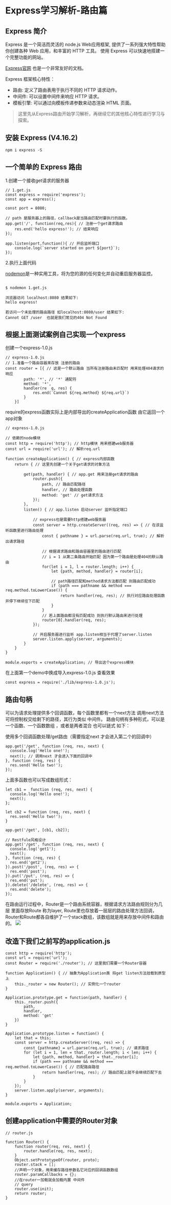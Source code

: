 # Express学习解析-路由篇

## Express 简介

Express 是一个简洁而灵活的 node.js Web应用框架, 提供了一系列强大特性帮助你创建各种 Web 应用，和丰富的 HTTP 工具。
使用 Express 可以快速地搭建一个完整功能的网站。

[Express官网](http://www.expressjs.com.cn/) 也是一个非常友好的文档。

Express 框架核心特性：

 - 路由: 定义了路由表用于执行不同的 HTTP 请求动作。
 - 中间件: 可以设置中间件来响应 HTTP 请求。
 - 模板引擎: 可以通过向模板传递参数来动态渲染 HTML 页面。

> 这里先从Express路由开始学习解析，再继续它的其他核心特性进行学习与探索。

## 安装 Express (V4.16.2)

```
npm i express -S
```

## 一个简单的 Express 路由

1.创建一个接收get请求的服务器

```
// 1.get.js
const express = require('express');
const app = express();

const port = 8080;

// path 是服务器上的路径，callback是当路由匹配时要执行的函数。
app.get('/', function(req,res){ // 注册一个get请求路由
    res.end('hello express!'); // 结束响应
});

app.listen(port,function(){ // 开启监听端口
    console.log(`server started on port ${port}`);
});

```

2.执行上面代码

[nodemon](http://nodemon.io/)是一种实用工具，将为您的源的任何变化并自动重启服务器监控。
```

$ nodemon 1.get.js

浏览器访问 localhost:8080 结果如下:
hello express!

若访问一个未处理的路由路径 如localhost:8080/user 结果如下:
Cannot GET /user  也就是我们常见的404 Not Found

```

## 根据上面测试案例自己实现一个express

创建一个express-1.0.js
```
// express-1.0.js
// 1.准备一个路由容器来存放 注册的路由
const router = [{ // 这是一个默认路由 当所有注册路由未匹配时 用来处理404请求的响应
        path: '*', // '*' 通配符
        method: '*',
        handler(re  q, res) {
            res.end(`Cannot ${req.method} ${req.url}`)
        }
    }]
```

require的express函数实际上是内部导出的createApplication函数 由它返回一个app对象
```
// express-1.0.js

// 依赖的node模块
const http = require('http'); // http模块 用来搭建web服务器
const url = require('url'); // 解析req.url

function createApplication() { // express内部函数
    return { // 这里先创建一个关于get请求的对象方法

        get(path, handler) { // app.get 用来注册get请求的路由
            router.push({
                path, // 路由匹配路径
                handler, // 路由处理函数
                method: 'get' // get请求方法
            });
        },
        listen() { // app.listen 启动server 监听指定端口

            // express也是需要http搭建web服务器
            const server = http.createServer((req, res) => { // 在该监听函数里进行路由处理
                const { pathname } = url.parse(req.url, true); // 解析出请求路径

                // 根据请求路由和路由容器里的路由进行匹配
                // i = 1 从第二条路由开始匹配 因为第一个路由是处理404的默认路由
                for(let i = 1, l = router.length; i++) {
                    let {path, method, handler} = router[i];

                    // path路径匹配和method请求方法都匹配 则路由匹配成功
                    if (path === pathname && method === req.method.toLowerCase()) {
                        return handler(req, res); // 执行对应路由处理函数 并停下继续往下匹配
                    }
                }
                // 若上面路由都没有匹配成功 则执行默认路由来进行处理
                router[0].handler(req, res);
            });

            // 开启服务器进行监听 app.listen相当于代理了server.listen
            server.listen.apply(server, arguments);
        }
    }
}

module.exports = createApplication; // 导出这个express模块
```

在上面第一个demo中换成导入express-1.0.js 查看效果

```
const express = require('./lib/express-1.0.js');
```

## 路由句柄

可以为请求处理提供多个回调函数，每个函数里都有一个next方法 调用next方法可将控制权交给剩下的路径，其行为类似 中间件。
路由句柄有多种形式，可以是一个函数、一个函数数组 ，或者是两者混合 也可以链式 如下：

使用多个回调函数处理/get路由（需要指定next 才会进入第二个的回调中）

```
app.get('/get', function (req, res, next) {
  console.log('Hello one!');
  next(); // 调用next 才会进入下面的回调中
}, function (req, res) {
  res.send('Hello two!');
});
```

上面多函数也可以写成数组形式：

```
let cb1 =  function (req, res, next) {
  console.log('Hello one!');
  next();
};

let cb2 = function (req, res, next) {
  res.send('Hello two!');
}

app.get('/get', [cb1, cb2]);
```

```
// Restfule风格设计
app.get('/get', function (req, res, next) {
  console.log('get1');
  next();
}, function (req, res) {
  res.end('get2');
}).post('/post', (req, res) => {
  res.end('post');
}).put('/put', (req, res) => {
  res.end('put');
}).delete('/delete', (req, res) => {
  res.end('delete');
});
```

在路由运行过程中，Router是一个路由系统容器，根据请求方法路由规则分为几层 里面存放Route 称为layer, Route里也存放着一层层的路由处理方法回调，Router和Route都各自维护了一个stack数组，该数组就是用来存放中间件和路由的。
![](assets/markdown-img-paste-2018031920011734.png)

## 改造下我们之前写的application.js

```
const http = require('http');
const url = require('url');
const Router = require('./router'); // 这里我们需要一个Router容器

function Application() { // 抽象为Application类 将get listen方法挂载到原型上
    this._router = new Router(); // 实例化一个router
}

Application.prototype.get = function(path, handler) {
    this._router.push({
        path,
        handler,
        method: 'get'
    })
}

Application.prototype.listen = function() {
    let that = this;
    const server = http.createServer((req, res) => {
        const {pathname} = url.parse(req.url, true); // 请求路径
        for (let i = 1, len = that._router.length; i < len; i++) {
            let {path, method, handler} = that._router[i];
            if (path === pathname && method === req.method.toLowerCase()) { // 匹配路由路径
                return handler(req, res); // 路由匹配上就不会继续匹配下去
            }
        }
    });
    server.listen.apply(server, arguments);
}

module.exports = Application;
```

## 创建application中需要的Router对象

```
// router.js

function Router() {
    function router(req, res, next) {
        router.handle(req, res, next);
    }
    Object.setPrototypeOf(router, proto);
    router.stack = [];
    //声明一个对象，用来缓存路径参数名它对应的回调函数数组
    router.paramCallbacks = {};
    //在router一加载就会加载内置 中间件
    // query
    router.use(init);
    return router;
}

```
